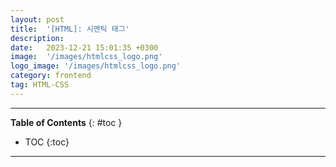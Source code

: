 ```yaml
---
layout: post
title:  '[HTML]: 시맨틱 태그'
description: 
date:   2023-12-21 15:01:35 +0300
image:  '/images/htmlcss_logo.png'
logo_image: '/images/htmlcss_logo.png'
category: frontend
tag: HTML-CSS
---
```


---
**Table of Contents**
{: #toc }
*  TOC
{:toc}

---
